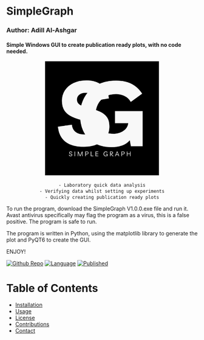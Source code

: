 # SimpleGraph
### Author: Adill Al-Ashgar
#### Simple Windows GUI to create publication ready plots, with no code needed.


<center>

<img src="Images/SimpleGraph%20Logo.png" width="300"> 
    
    - Laboratory quick data analysis
    - Verifying data whilst setting up experiments
    - Quickly creating publication ready plots

</center>







To run the program, download the SimpleGraph V1.0.0.exe file and run it.
Avast antivirus specifically may flag the program as a virus, this is a false positive. The program is safe to run.

The program is written in Python, using the matplotlib library to generate the plot and PyQT6 to create the GUI.

ENJOY!




[![Github Repo](https://img.shields.io/badge/GitHub_Repo-SimpleGraph-yellow.svg)]()
[![Language](https://img.shields.io/badge/language-Python-blue.svg)](https://www.python.org/) 
[![Published](https://img.shields.io/badge/Published-2023-purple.svg)]()

# Table of Contents
- [Installation](#installation)
- [Usage](#usage)
- [License](#license)
- [Contributions](#contributions)
- [Contact](#contact)
